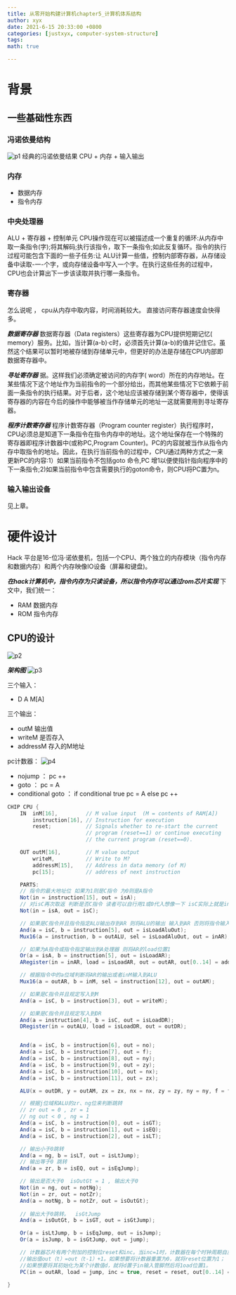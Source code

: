 ```yaml
---
title: 从零开始构建计算机chapter5_计算机体系结构
author: xyx
date: 2021-6-15 20:33:00 +0800
categories: [justxyx, computer-system-structure]
tags: 
math: true

---
```

# 背景

## 一些基础性东西

### 冯诺依曼结构

![p1](/assets/img/2021.6.15/p1.png)
经典的冯诺依曼结果 CPU + 内存 + 输入输出

### 内存 

* 数据内存
* 指令内存

### 中央处理器

ALU + 寄存器 + 控制单元
CPU操作现在可以被描述成一个重复的循环:从内存中取一条指令(字);将其解码;执行该指令，取下一条指令;如此反复循环。指令的执行过程可能包含下面的一些子任务:让 ALU计算一些值，控制内部寄存器，从存储设备中读取-一-个字，或向存储设备中写入一个字。在执行这些任务的过程中，CPU也会计算出下一步该读取并执行哪一条指令。

### 寄存器

怎么说呢 ， cpu从内存中取内容，时间消耗较大。 直接访问寄存器速度会快得多。

***数据寄存器***
数据寄存器（Data registers）这些寄存器为CPU提供短期记忆( memory）服务。比如，当计算(a-b)·c时，必须首先计算(a-b)的值并记住它。虽然这个结果可以暂时地被存储到存储单元中，但更好的办法是存储在CPU内部即数据寄存器中。

***寻址寄存器***
据。这样我们必须确定被访问的内存字( word）所在的内存地址。在某些情况下这个地址作为当前指令的一个部分给出，而其他某些情况下它依赖于前面一条指令的执行结果。对于后者，这个地址应该被存储到某个寄存器中，使得该寄存器的内容在今后的操作中能够被当作存储单元的地址一这就需要用到寻址寄存器。

***程序计数寄存器***
程序计数寄存器（Program counter register）执行程序时，CPU必须总是知道下一条指令在指令内存中的地址。这个地址保存在一个特殊的寄存器即程序计数器中(或称PC,Program Counter)。PC的内容就被当作从指令内存中取指令的地址。因此，在执行当前指令的过程中，CPU通过两种方式之一来更新PC的内容:1）如果当前指令不包括goto 命令,PC 增1以便使指针指向程序中的下一条指令;2)如果当前指令中包含需要执行的goton命令，则CPU将PC置为n。

### 输入输出设备

见上章。

# 硬件设计

Hack 平台是16-位冯·诺依曼机，包括一个CPU、两个独立的内存模块（指令内存和数据内存）和两个内存映像IO设备（屏幕和键盘)。

***在hack计算机中，指令内存为只读设备，所以指令内存可以通过rom芯片实现***
下文中，我们统一：
* RAM 数据内存
* ROM 指令内存

## CPU的设计

![p2](/assets/img/2021.6.15/p2.png)


***架构图***
![p3](/assets/img/2021.6.15/p3.png)

三个输入：
* D A M[A]

三个输出：
* outM 输出值
* writeM 是否存入
* addressM 存入的M地址

pc计数器：
![p4](/assets/img/2021.6.15/p4.png)
* nojump ： pc ++
* goto ： pc = A
* conditional goto ： 
  if conditional true pc = A 
    else 
     pc ++

~~~java
CHIP CPU {
    IN  inM[16],         // M value input  (M = contents of RAM[A])
        instruction[16], // Instruction for execution
        reset;           // Signals whether to re-start the current
                         // program (reset==1) or continue executing
                         // the current program (reset==0).

    OUT outM[16],        // M value output
        writeM,          // Write to M? 
        addressM[15],    // Address in data memory (of M)
        pc[15];          // address of next instruction

    PARTS:
    // 指令的最大地址位 如果为1则是C指令 为0则是A指令
    Not(in = instruction[15], out = isA);
    // 对isC再次取返 判断是否C指令 读者可以自行用1或0代入想像一下 isC实际上就是instruction[15]的值
    Not(in = isA, out = isC);

    // 如果是C指令并且指令指定ALU输出存到AR 则将ALU的输出 输入到AR 否则将指令输入到AR
    And(a = isC, b = instruction[5], out = isLoadAluOut);
    Mux16(a = instruction, b = outALU, sel = isLoadAluOut, out = inAR);

    // 如果为A指令或指令指定输出到A处理器 则将AR的load位置1
    Or(a = isA, b = instruction[5], out = isLoadAR);
    ARegister(in = inAR, load = isLoadAR, out = outAR, out[0..14] = addressM);

    // 根据指令中的a位域判断将AR的输出或者inM输入到ALU
    Mux16(a = outAR, b = inM, sel = instruction[12], out = outAM);

    // 如果是C指令并且规定写入到M
    And(a = isC, b = instruction[3], out = writeM);

    // 如果是C指令并且规定写入到DR
    And(a = instruction[4], b = isC, out = isLoadDR); 
    DRegister(in = outALU, load = isLoadDR, out = outDR);


    And(a = isC, b = instruction[6], out = no);
    And(a = isC, b = instruction[7], out = f);
    And(a = isC, b = instruction[8], out = ny);
    And(a = isC, b = instruction[9], out = zy);
    And(a = isC, b = instruction[10], out = nx);
    And(a = isC, b = instruction[11], out = zx);

    ALU(x = outDR, y = outAM, zx = zx, nx = nx, zy = zy, ny = ny, f = f, no = no, out = outALU, out = outM, zr=zr, ng=ng);

    // 根据j位域和ALU的zr、ng位来判断跳转
    // zr out = 0 , zr = 1
    // ng out < 0 , ng = 1
    And(a = isC, b = instruction[0], out = isGT);
    And(a = isC, b = instruction[1], out = isEQ);
    And(a = isC, b = instruction[2], out = isLT);

    // 输出小于0跳转
    And(a = ng, b = isLT, out = isLtJump);
    // 输出等于0 跳转
    And(a = zr, b = isEQ, out = isEqJump);

    // 输出是否大于0  isOutGt = 1 , 输出大于0 
    Not(in = ng, out = notNg);
    Not(in = zr, out = notZr);
    And(a = notNg, b = notZr, out = isOutGt);
    
    // 输出大于0跳转。  isGtJump
    And(a = isOutGt, b = isGT, out = isGtJump);

    Or(a = isLtJump, b = isEqJump, out = isJump);
    Or(a = isJump, b = isGtJump, out = jump);

    // 计数器芯片有两个附加的控制位reset和inc。当inc=1时，计数器在每个时钟周期自加，
    //输出值out（t）=out（t-1）+1。如果想要将计数器重置为0，就将reset位置为1；
    //如果想要将其初始化为某个计数值d，就将d置于in输入管脚然后将1oad位置1。
    PC(in = outAR, load = jump, inc = true, reset = reset, out[0..14] = pc);

}

~~~